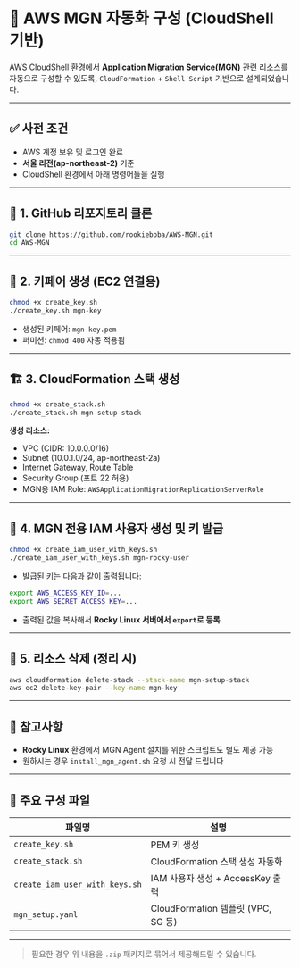 # 🚀 AWS MGN 자동화 구성 (CloudShell 기반)

AWS CloudShell 환경에서 **Application Migration Service(MGN)** 관련 리소스를 자동으로 구성할 수 있도록, 
`CloudFormation` + `Shell Script` 기반으로 설계되었습니다.

---

## ✅ 사전 조건

- AWS 계정 보유 및 로그인 완료
- **서울 리전(ap-northeast-2)** 기준
- CloudShell 환경에서 아래 명령어들을 실행

---

## 📁 1. GitHub 리포지토리 클론

```bash
git clone https://github.com/rookieboba/AWS-MGN.git
cd AWS-MGN
```

---

## 🔐 2. 키페어 생성 (EC2 연결용)

```bash
chmod +x create_key.sh
./create_key.sh mgn-key
```

- 생성된 키페어: `mgn-key.pem`
- 퍼미션: `chmod 400` 자동 적용됨

---

## 🏗️ 3. CloudFormation 스택 생성

```bash
chmod +x create_stack.sh
./create_stack.sh mgn-setup-stack
```

**생성 리소스:**

- VPC (CIDR: 10.0.0.0/16)
- Subnet (10.0.1.0/24, ap-northeast-2a)
- Internet Gateway, Route Table
- Security Group (포트 22 허용)
- MGN용 IAM Role: `AWSApplicationMigrationReplicationServerRole`

---

## 👤 4. MGN 전용 IAM 사용자 생성 및 키 발급

```bash
chmod +x create_iam_user_with_keys.sh
./create_iam_user_with_keys.sh mgn-rocky-user
```

- 발급된 키는 다음과 같이 출력됩니다:

```bash
export AWS_ACCESS_KEY_ID=...
export AWS_SECRET_ACCESS_KEY=...
```

- 출력된 값을 복사해서 **Rocky Linux 서버에서 `export`로 등록**

---

## 🧹 5. 리소스 삭제 (정리 시)

```bash
aws cloudformation delete-stack --stack-name mgn-setup-stack
aws ec2 delete-key-pair --key-name mgn-key
```

---

## 📌 참고사항

- **Rocky Linux** 환경에서 MGN Agent 설치를 위한 스크립트도 별도 제공 가능  
- 원하시는 경우 `install_mgn_agent.sh` 요청 시 전달 드립니다

---

## 📂 주요 구성 파일

| 파일명                        | 설명                                     |
|-----------------------------|----------------------------------------|
| `create_key.sh`             | PEM 키 생성                             |
| `create_stack.sh`           | CloudFormation 스택 생성 자동화         |
| `create_iam_user_with_keys.sh` | IAM 사용자 생성 + AccessKey 출력     |
| `mgn_setup.yaml`            | CloudFormation 템플릿 (VPC, SG 등)      |

---

> 필요한 경우 위 내용을 `.zip` 패키지로 묶어서 제공해드릴 수 있습니다.
